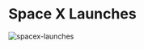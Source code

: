 # Space X Launches

![spacex-launches](https://github.com/emapeire/spacex-launches/assets/63935846/19dd1328-cb7a-483a-879d-545ffbe79911)
